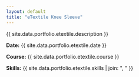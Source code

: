 ```yaml
---
layout: default
title: "eTextile Knee Sleeve"
---
```


{{ site.data.portfolio.etextile.description }}

**Date:** {{ site.data.portfolio.etextile.date }}

**Course:** {{ site.data.portfolio.etextile.course }}

**Skills:** {{ site.data.portfolio.etextile.skills | join: ", " }}
